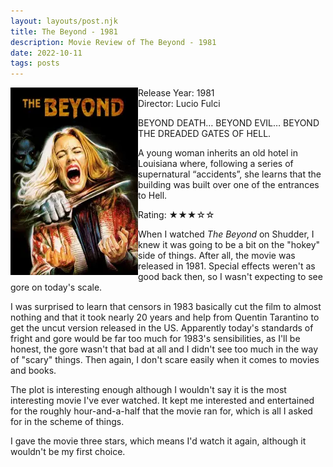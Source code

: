 ```yaml
---
layout: layouts/post.njk
title: The Beyond - 1981
description: Movie Review of The Beyond - 1981
date: 2022-10-11
tags: posts
---
```

<div class="movie__info">
    <img class="movie__poster" src="/static/images/movie/thebeyond1981.webp" width="204" height="300" alt="Movie Poster for The Beyond - 1981" align="left">
    <span class="film__stuff">Release Year: 1981<br>
    Director: Lucio Fulci<br>
    <p>BEYOND DEATH… BEYOND EVIL… BEYOND THE DREADED GATES OF HELL.</p>
    <p>A young woman inherits an old hotel in Louisiana where, following a series of supernatural “accidents”, she learns that the building was built over one of the entrances to Hell.</p>
    Rating: &#9733;&#9733;&#9733;&#9734;&#9734;</span>
</div>

When I watched <i>The Beyond</i> on Shudder, I knew it was going to be a bit on the "hokey" side of things. After all, the movie was released in 1981. Special effects weren't as good back then, so I wasn't expecting to see gore on today's scale.

I was surprised to learn that censors in 1983 basically cut the film to almost nothing and that it took nearly 20 years and help from Quentin Tarantino to get the uncut version released in the US. Apparently today's standards of fright and gore would be far too much for 1983's sensibilities, as I'll be honest, the gore wasn't that bad at all and I didn't see too much in the way of "scary" things. Then again, I don't scare easily when it comes to movies and books.

T﻿he plot is interesting enough although I wouldn't say it is the most interesting movie I've ever watched. It kept me interested and entertained for the roughly hour-and-a-half that the movie ran for, which is all I asked for in the scheme of things. 

I﻿ gave the movie three stars, which means I'd watch it again, although it wouldn't be my first choice.